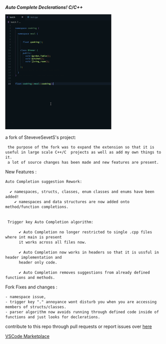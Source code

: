  ***Auto Complete Declerations! C/C++***
  
  
  ![x](https://github.com/copelands-forks/autocomplete-c-cpp-declerations/blob/master/img/sc.gif)

  
  
  
  a fork of SteveveSevetS's project:
  
     the purpose of the fork was to expand the extension so that it is useful in large scale C++/C  projects as well as add my own things to it.
     a lot of source changes has been made and new features are present.
  
  New Features : 

    Auto Completion suggestion Rework:
    
      ✔️ namespaces, structs, classes, enum classes and enums have been added!
        ✔️ namespaces and data structures are now added onto method/function completions.
          
        
     Trigger key Auto Completion algorithm:
  
          ✔️ Auto Completion no longer restricted to single .cpp files where int main is present
          it works across all files now.
  
          ✔️ Auto Completion now works in headers so that it is ussful in header implementation and
          header only code.

          ✔️ Auto Completion removes suggestions from already defined functions and methods.
          
    

      
      
    
  Fork Fixes and changes :  
  
    - namespace issue, 
    - trigger key "." annoyance wont disturb you when you are accessing members of structs/classes.
    - parser algorithm now avoids running through defined code inside of functions and just looks for declerations.


contribute to this repo through pull requests or report issues  over [here](https://github.com/copelands-forks/autocomplete-c-cpp-declerations/)

[VSCode Marketplace](https://marketplace.visualstudio.com/items?itemName=jordanpetak.autocomplete-c-cpp-declerations)